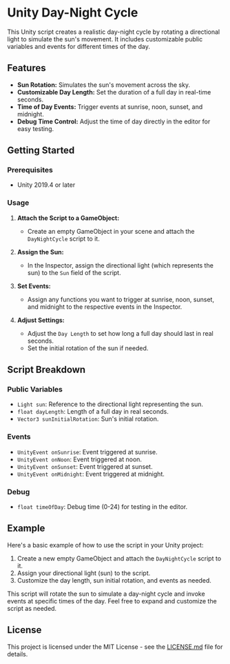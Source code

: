 # Unity Day-Night Cycle

This Unity script creates a realistic day-night cycle by rotating a directional light to simulate the sun's movement. It includes customizable public variables and events for different times of the day.

## Features

- **Sun Rotation:** Simulates the sun's movement across the sky.
- **Customizable Day Length:** Set the duration of a full day in real-time seconds.
- **Time of Day Events:** Trigger events at sunrise, noon, sunset, and midnight.
- **Debug Time Control:** Adjust the time of day directly in the editor for easy testing.

## Getting Started

### Prerequisites

- Unity 2019.4 or later

### Usage

1. **Attach the Script to a GameObject:**
   - Create an empty GameObject in your scene and attach the `DayNightCycle` script to it.

2. **Assign the Sun:**
   - In the Inspector, assign the directional light (which represents the sun) to the `Sun` field of the script.

3. **Set Events:**
   - Assign any functions you want to trigger at sunrise, noon, sunset, and midnight to the respective events in the Inspector.

4. **Adjust Settings:**
   - Adjust the `Day Length` to set how long a full day should last in real seconds.
   - Set the initial rotation of the sun if needed.

## Script Breakdown

### Public Variables

- `Light sun`: Reference to the directional light representing the sun.
- `float dayLength`: Length of a full day in real seconds.
- `Vector3 sunInitialRotation`: Sun's initial rotation.

### Events

- `UnityEvent onSunrise`: Event triggered at sunrise.
- `UnityEvent onNoon`: Event triggered at noon.
- `UnityEvent onSunset`: Event triggered at sunset.
- `UnityEvent onMidnight`: Event triggered at midnight.

### Debug

- `float timeOfDay`: Debug time (0-24) for testing in the editor.

## Example

Here's a basic example of how to use the script in your Unity project:

1. Create a new empty GameObject and attach the `DayNightCycle` script to it.
2. Assign your directional light (sun) to the script.
3. Customize the day length, sun initial rotation, and events as needed.

This script will rotate the sun to simulate a day-night cycle and invoke events at specific times of the day. Feel free to expand and customize the script as needed.

## License

This project is licensed under the MIT License - see the [LICENSE.md](LICENSE.md) file for details.
